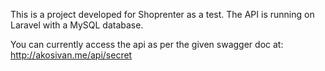 This is a project developed for Shoprenter as a test. The API is running on Laravel with a MySQL database.

You can currently access the api as per the given swagger doc at: http://akosivan.me/api/secret
